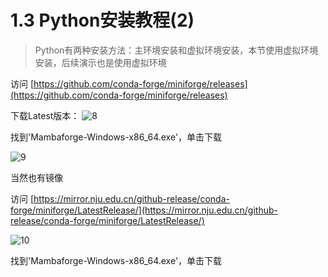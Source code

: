# 1.3 Python安装教程(2)

> Python有两种安装方法：主环境安装和虚拟环境安装，本节使用虚拟环境安装，后续演示也是使用虚拟环境

访问 [https://github.com/conda-forge/miniforge/releases](https://github.com/conda-forge/miniforge/releases)

下载Latest版本：
![8](https://imgur.la/images/2024/08/02/8.png)

找到'Mambaforge-Windows-x86_64.exe'，单击下载

![9](https://imgur.la/images/2024/08/02/9.png)

当然也有镜像

访问 [https://mirror.nju.edu.cn/github-release/conda-forge/miniforge/LatestRelease/](https://mirror.nju.edu.cn/github-release/conda-forge/miniforge/LatestRelease/)

![10](https://imgur.la/images/2024/08/02/10.png)

找到'Mambaforge-Windows-x86_64.exe'，单击下载

